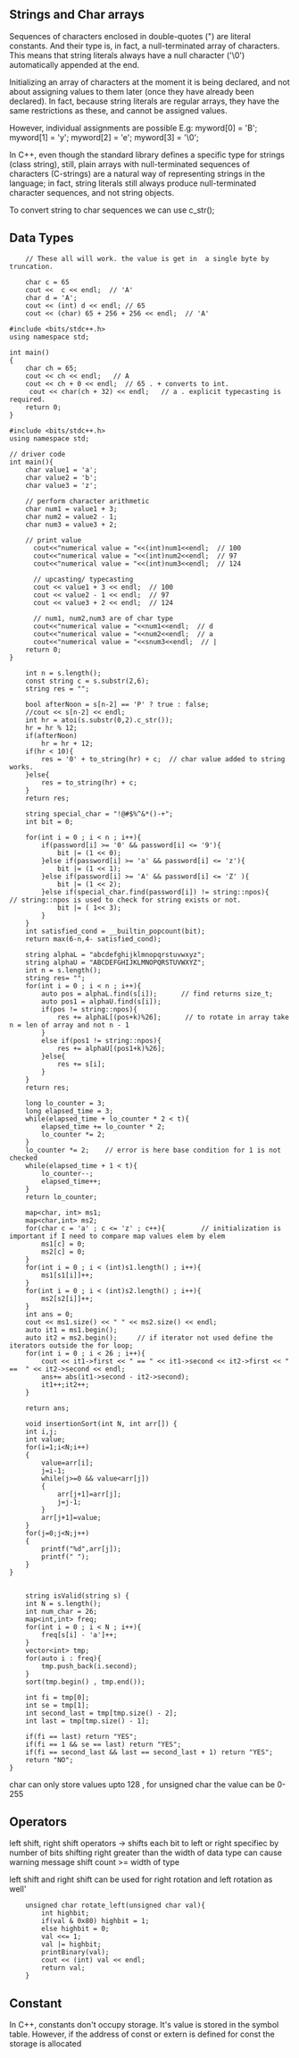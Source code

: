 
## Strings and Char arrays

Sequences of characters enclosed in double-quotes (") are literal constants.
And their type is, in fact, a null-terminated array of characters. 
This means that string literals always have a null character ('\0') automatically appended at the end.

Initializing an array of characters at the moment it is being declared, 
and not about assigning values to them later (once they have already been declared).
In fact, because string literals are regular arrays, they have the same restrictions as these, and cannot be assigned values.


However, individual assignments are possible
E.g:
	myword[0] = 'B';
	myword[1] = 'y';
	myword[2] = 'e';
	myword[3] = '\0';


In C++, even though the standard library defines a specific type for strings (class string),
still, plain arrays with null-terminated sequences of characters (C-strings) are a natural way 
of representing strings in the language; 
in fact, string literals still always produce null-terminated character sequences, and not string objects.

To convert string to char sequences we can use c_str();

## Data Types
```
	// These all will work. the value is get in  a single byte by truncation.

	char c = 65
	cout <<  c << endl;  // 'A'
	char d = 'A';
	cout << (int) d << endl; // 65 
	cout << (char) 65 + 256 + 256 << endl;  // 'A'
```

```
#include <bits/stdc++.h>
using namespace std;
 
int main()
{
    char ch = 65;
    cout << ch << endl;   // A
    cout << ch + 0 << endl;  // 65 . + converts to int.
     cout << char(ch + 32) << endl;   // a . explicit typecasting is required.
    return 0;
}
```

```
#include <bits/stdc++.h>
using namespace std;
 
// driver code
int main(){
    char value1 = 'a';
    char value2 = 'b';
    char value3 = 'z';
   
    // perform character arithmetic
    char num1 = value1 + 3;
    char num2 = value2 - 1;
    char num3 = value3 + 2;
   
    // print value
      cout<<"numerical value = "<<(int)num1<<endl;  // 100
      cout<<"numerical value = "<<(int)num2<<endl;  // 97 
      cout<<"numerical value = "<<(int)num3<<endl;  // 124

	  // upcasting/ typecasting
	  cout << value1 + 3 << endl;  // 100
  	  cout << value2 - 1 << endl;  // 97 
  	  cout << value3 + 2 << endl;  // 124  
	  
	  // num1, num2,num3 are of char type
	  cout<<"numerical value = "<<num1<<endl;  // d
      cout<<"numerical value = "<<num2<<endl;  // a 
      cout<<"numerical value = "<<snum3<<endl;  // |
    return 0;
}

```

```
	int n = s.length();
    const string c = s.substr(2,6);
    string res = "";
    
    bool afterNoon = s[n-2] == 'P' ? true : false;
    //cout << s[n-2] << endl;
    int hr = atoi(s.substr(0,2).c_str());
    hr = hr % 12;
    if(afterNoon)
        hr = hr + 12;
    if(hr < 10){
        res = '0' + to_string(hr) + c;	// char value added to string works.
    }else{
        res = to_string(hr) + c;
    }
    return res;

```

```
	string special_char = "!@#$%^&*()-+";
    int bit = 0;
    
    for(int i = 0 ; i < n ; i++){
        if(password[i] >= '0' && password[i] <= '9'){
            bit |= (1 << 0);
        }else if(password[i] >= 'a' && password[i] <= 'z'){
            bit |= (1 << 1);
        }else if(password[i] >= 'A' && password[i] <= 'Z' ){
            bit |= (1 << 2);
        }else if(special_char.find(password[i]) != string::npos){    // string::npos is used to check for string exists or not.
            bit |= ( 1<< 3);
        }
    }
    int satisfied_cond = __builtin_popcount(bit);
    return max(6-n,4- satisfied_cond);

```


```
	string alphaL = "abcdefghijklmnopqrstuvwxyz";
    string alphaU = "ABCDEFGHIJKLMNOPQRSTUVWXYZ";
    int n = s.length();
    string res= "";
    for(int i = 0 ; i < n ; i++){
        auto pos = alphaL.find(s[i]);      // find returns size_t;
        auto pos1 = alphaU.find(s[i]);
        if(pos != string::npos){
            res += alphaL[(pos+k)%26];		// to rotate in array take n = len of array and not n - 1
        }
        else if(pos1 != string::npos){
            res += alphaU[(pos1+k)%26];
        }else{
            res += s[i];
        }
    }
    return res;
```

```
	long lo_counter = 3;
    long elapsed_time = 3;
    while(elapsed_time + lo_counter * 2 < t){
        elapsed_time += lo_counter * 2;
        lo_counter *= 2;
    }
    lo_counter *= 2;    // error is here base condition for 1 is not checked
    while(elapsed_time + 1 < t){
        lo_counter--;
        elapsed_time++;
    }
    return lo_counter;

```

```
	map<char, int> ms1;
    map<char,int> ms2;
    for(char c = 'a' ; c <= 'z' ; c++){			// initialization is important if I need to compare map values elem by elem
        ms1[c] = 0;
        ms2[c] = 0;
    }
    for(int i = 0 ; i < (int)s1.length() ; i++){
        ms1[s1[i]]++;
    }
    for(int i = 0 ; i < (int)s2.length() ; i++){
        ms2[s2[i]]++;
    }
    int ans = 0;
    cout << ms1.size() << " " << ms2.size() << endl;
    auto it1 = ms1.begin();
    auto it2 = ms2.begin();		// if iterator not used define the iterators outside the for loop;
    for(int i = 0 ; i < 26 ; i++){
        cout << it1->first << " == " << it1->second << it2->first << " ==  " << it2->second << endl;
        ans+= abs(it1->second - it2->second);
        it1++;it2++;
    }
    
    return ans;

```

```
	void insertionSort(int N, int arr[]) {
    int i,j;
    int value;
    for(i=1;i<N;i++)
    {
        value=arr[i];
        j=i-1;
        while(j>=0 && value<arr[j])
        {
            arr[j+1]=arr[j];
            j=j-1;
        }
        arr[j+1]=value;
    }
    for(j=0;j<N;j++)
    {
        printf("%d",arr[j]);
        printf(" ");
    }
}


```

```
	string isValid(string s) {
    int N = s.length();
    int num_char = 26;
    map<int,int> freq;
    for(int i = 0 ; i < N ; i++){
        freq[s[i] - 'a']++; 
    }
    vector<int> tmp;
    for(auto i : freq){
        tmp.push_back(i.second);
    }
    sort(tmp.begin() , tmp.end());
    
    int fi = tmp[0];
    int se = tmp[1];
    int second_last = tmp[tmp.size() - 2];
    int last = tmp[tmp.size() - 1];
    
    if(fi == last) return "YES";
    if(fi == 1 && se == last) return "YES";
    if(fi == second_last && last == second_last + 1) return "YES";
    return "NO";
}
```

char can only store values upto 128 , for unsigned char the value can be 0-255


## Operators

left shift, right shift operators -> shifts each bit to left or right specifiec by number of bits
shifting right greater than the width of data type can cause warning message shift count >= width of type

left shift and right shift can be used for right rotation and left rotation as well'

```
	unsigned char rotate_left(unsigned char val){
		int highbit;
		if(val & 0x80) highbit = 1;
		else highbit = 0;
		val <<= 1;
		val |= highbit;
		printBinary(val);
		cout << (int) val << endl;
		return val;
	}
```

## Constant

In C++, constants don't occupy storage. It's value is stored in the symbol table.
However, if the address of const or extern is defined for const the storage is allocated

